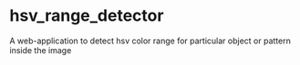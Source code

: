 # hsv_range_detector
A web-application to detect hsv color range for particular object or pattern inside the image
